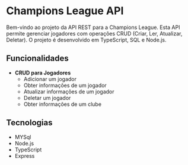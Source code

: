   # Champions League API

  Bem-vindo ao projeto da API REST para a Champions League. Esta API permite gerenciar jogadores com operações CRUD (Criar, Ler, Atualizar, Deletar). O projeto é desenvolvido em TypeScript, SQL e Node.js.

  ## Funcionalidades

  - **CRUD para Jogadores**
    - Adicionar um jogador
    - Obter informações de um jogador
    - Atualizar informações de um jogador
    - Deletar um jogador
    - Obter informações de um clube

  ## Tecnologias

  - MYSql
  - Node.js
  - TypeScript
  - Express
